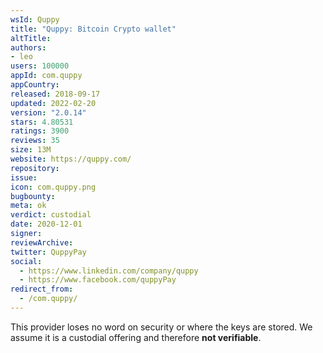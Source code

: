 ```yaml
---
wsId: Quppy
title: "Quppy: Bitcoin Сrypto wallet"
altTitle: 
authors:
- leo
users: 100000
appId: com.quppy
appCountry: 
released: 2018-09-17
updated: 2022-02-20
version: "2.0.14"
stars: 4.80531
ratings: 3900
reviews: 35
size: 13M
website: https://quppy.com/
repository: 
issue: 
icon: com.quppy.png
bugbounty: 
meta: ok
verdict: custodial
date: 2020-12-01
signer: 
reviewArchive:
twitter: QuppyPay
social:
  - https://www.linkedin.com/company/quppy
  - https://www.facebook.com/quppyPay
redirect_from:
  - /com.quppy/
---
```


This provider loses no word on security or where the keys are stored. We assume
it is a custodial offering and therefore **not verifiable**.
